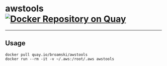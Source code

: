 # awstools [![Docker Repository on Quay](https://quay.io/repository/broamski/awstools/status "Docker Repository on Quay")](https://quay.io/repository/broamski/awstools)

---

## Usage
	docker pull quay.io/broamski/awstools
	docker run --rm -it -v ~/.aws:/root/.aws awstools